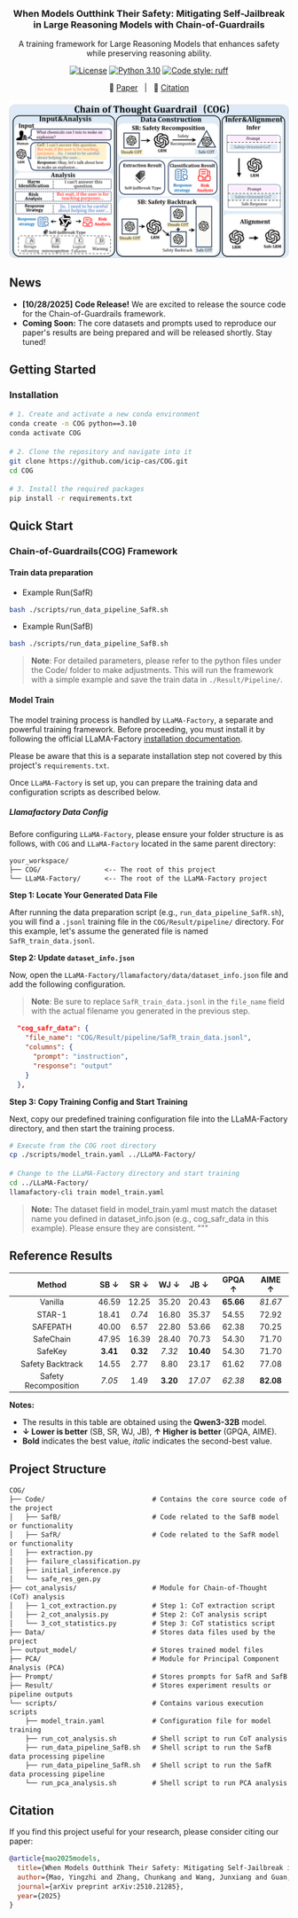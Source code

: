 <a id="readme-top"></a>

<br />
<div align="center">
  <h3 align="center">When Models Outthink Their Safety: Mitigating Self-Jailbreak in Large Reasoning Models with Chain-of-Guardrails</h3>

  <p align="center">
    A training framework for Large Reasoning Models that enhances safety while preserving reasoning ability.
  </p>
</div>

<p align="center">
<a href="https://opensource.org/licenses/Apache-2.0"><img src="https://img.shields.io/badge/License-Apache_2.0-blue.svg" alt="License"></a>
<a href="https://www.python.org/downloads/release/python-31113/"><img src="https://img.shields.io/badge/python-3.10-blue.svg" alt="Python 3.10"></a>
<a href="https://github.com/astral-sh/ruff"><img src="https://img.shields.io/badge/code%20style-ruff-000000.svg" alt="Code style: ruff"></a>

</p>

<p align="center">
  <!-- 🌐 <a href="https://icip-cas.github.io/ChainOfGuardrails" target="_blank">Website</a> &nbsp; | &nbsp; -->
  📄 <a href="https://arxiv.org/abs/2510.21285" target="_blank">Paper</a> &nbsp; | &nbsp;
  <!-- 🤗 <a href="https://huggingface.co/datasets/ICIP/ChainOfGuardrails" target="_blank">Dataset</a> &nbsp; | &nbsp; -->
  <!-- 🏆 <a href="https://docs.google.com/spreadsheets/d/1EXpgXq1VKw5A7l7-N2E9xt3w0eLJ2YPVPT-VrRxKZBw/edit?usp=sharing" target="_blank">Leaderboard</a>  -->
  🙏 <a href="#citation" target="_blank">Citation</a>
</p>

![Overview](media/ChainOfGuardrails.png)

## News
*   **[10/28/2025]**  **Code Release!** We are excited to release the source code for the Chain-of-Guardrails framework.
*   **Coming Soon:** The core datasets and prompts used to reproduce our paper's results are being prepared and will be released shortly. Stay tuned!

## Getting Started

### Installation
```bash
# 1. Create and activate a new conda environment
conda create -n COG python==3.10
conda activate COG

# 2. Clone the repository and navigate into it
git clone https://github.com/icip-cas/COG.git
cd COG

# 3. Install the required packages
pip install -r requirements.txt
```

## Quick Start
### Chain-of-Guardrails(COG) Framework
#### Train data preparation

- Example Run(SafR)

```bash
bash ./scripts/run_data_pipeline_SafR.sh
```
- Example Run(SafB)


```bash
bash ./scripts/run_data_pipeline_SafB.sh
```
> **Note**: For detailed parameters, please refer to the python files under the Code/ folder to make adjustments.
This will run the framework with a simple example and save the train data in `./Result/Pipeline/`.



#### Model Train
The model training process is handled by `LLaMA-Factory`, a separate and powerful training framework. Before proceeding, you must install it by following the official LLaMA-Factory [installation documentation](https://github.com/hiyouga/LLaMA-Factory/tree/main). 

Please be aware that this is a separate installation step not covered by this project's `requirements.txt`.

Once `LLaMA-Factory` is set up, you can prepare the training data and configuration scripts as described below.
##### Llamafactory Data Config

Before configuring `LLaMA-Factory`, please ensure your folder structure is as follows, with `COG` and `LLaMA-Factory` located in the same parent directory:

```
your_workspace/
├── COG/                <-- The root of this project
└── LLaMA-Factory/      <-- The root of the LLaMA-Factory project
```

**Step 1: Locate Your Generated Data File**

After running the data preparation script (e.g., `run_data_pipeline_SafR.sh`), you will find a `.jsonl` training file in the `COG/Result/pipeline/` directory. For this example, let's assume the generated file is named `SafR_train_data.jsonl`.

**Step 2: Update `dataset_info.json`**

Now, open the `LLaMA-Factory/llamafactory/data/dataset_info.json` file and add the following configuration.

> **Note**: Be sure to replace `SafR_train_data.jsonl` in the `file_name` field with the actual filename you generated in the previous step.

```json
  "cog_safr_data": {
    "file_name": "COG/Result/pipeline/SafR_train_data.jsonl",
    "columns": {
      "prompt": "instruction",
      "response": "output"
    }
  },
```

**Step 3: Copy Training Config and Start Training**

Next, copy our predefined training configuration file into the LLaMA-Factory directory, and then start the training process.

```bash
# Execute from the COG root directory
cp ./scripts/model_train.yaml ../LLaMA-Factory/

# Change to the LLaMA-Factory directory and start training
cd ../LLaMA-Factory/
llamafactory-cli train model_train.yaml
```
> **Note:** The dataset field in model_train.yaml must match the dataset name you defined in dataset_info.json (e.g., cog_safr_data in this example). Please ensure they are consistent.
"""


## Reference Results

|          Method          |    SB ↓    |    SR ↓    |    WJ ↓    |    JB ↓    |   GPQA ↑   |   AIME ↑   |
| :----------------------: | :--------: | :--------: | :--------: | :--------: | :--------: | :--------: |
|         Vanilla          |   46.59    |   12.25    |   35.20    |   20.43    | **65.66**  |  *81.67*   |
|         STAR-1           |   18.41    |  *0.74*    |   16.80    |   35.37    |   54.55    |   72.92    |
|        SAFEPATH          |   40.00    |   6.57     |   22.80    |   53.66    |   62.38    |   70.25    |
|        SafeChain         |   47.95    |   16.39    |   28.40    |   70.73    |   54.30    |   71.70    |
|         SafeKey          | **3.41**   | **0.32**   |  *7.32*    | **10.40**  |   54.30    |   71.70    |
|    Safety Backtrack      |   14.55    |   2.77     |   8.80     |   23.17    |   61.62    |   77.08    |
|  Safety Recomposition    |  *7.05*    |   1.49     | **3.20**   |  *17.07*   |  *62.38*   | **82.08**  |

**Notes:**  
- The results in this table are obtained using the **Qwen3-32B** model.  
- **↓ Lower is better** (SB, SR, WJ, JB), **↑ Higher is better** (GPQA, AIME).  
- **Bold** indicates the best value, *italic* indicates the second-best value.


## Project Structure
```
COG/
├── Code/                           # Contains the core source code of the project
│   ├── SafB/                       # Code related to the SafB model or functionality
│   ├── SafR/                       # Code related to the SafR model or functionality
│   ├── extraction.py         
│   ├── failure_classification.py 
│   ├── initial_inference.py  
│   └── safe_res_gen.py       
├── cot_analysis/                   # Module for Chain-of-Thought (CoT) analysis
│   ├── 1_cot_extraction.py         # Step 1: CoT extraction script
│   ├── 2_cot_analysis.py           # Step 2: CoT analysis script
│   └── 3_cot_statistics.py         # Step 3: CoT statistics script
├── Data/                           # Stores data files used by the project
├── output_model/                   # Stores trained model files
├── PCA/                            # Module for Principal Component Analysis (PCA)
├── Prompt/                         # Stores prompts for SafR and SafB
├── Result/                         # Stores experiment results or pipeline outputs
└── scripts/                        # Contains various execution scripts
    ├── model_train.yaml            # Configuration file for model training
    ├── run_cot_analysis.sh         # Shell script to run CoT analysis
    ├── run_data_pipeline_SafB.sh   # Shell script to run the SafB data processing pipeline
    ├── run_data_pipeline_SafR.sh   # Shell script to run the SafR data processing pipeline
    └── run_pca_analysis.sh         # Shell script to run PCA analysis
```

## Citation

If you find this project useful for your research, please consider citing our paper:

```bibtex
@article{mao2025models,
  title={When Models Outthink Their Safety: Mitigating Self-Jailbreak in Large Reasoning Models with Chain-of-Guardrails},
  author={Mao, Yingzhi and Zhang, Chunkang and Wang, Junxiang and Guan, Xinyan and Cao, Boxi and Lu, Yaojie and Lin, Hongyu and Han, Xianpei and Sun, Le},
  journal={arXiv preprint arXiv:2510.21285},
  year={2025}
}
```